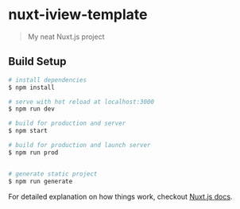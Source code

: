 # nuxt-iview-template

> My neat Nuxt.js project

## Build Setup

``` bash
# install dependencies
$ npm install

# serve with hot reload at localhost:3000
$ npm run dev

# build for production and server
$ npm start

# build for production and launch server
$ npm run prod


# generate static project
$ npm run generate
```

For detailed explanation on how things work, checkout [Nuxt.js docs](https://nuxtjs.org).
